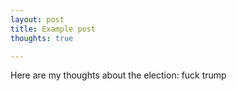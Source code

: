 ```yaml
---
layout: post
title: Example post
thoughts: true

---
```

Here are my thoughts about the election: fuck trump
